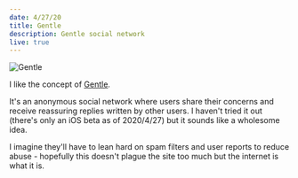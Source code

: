 ```yaml
---
date: 4/27/20
title: Gentle
description: Gentle social network
live: true
---
```


![Gentle](gentle.png)

I like the concept of [Gentle](https://gentle.app).

It's an anonymous social network where users share their concerns and receive reassuring replies written by other users.
I haven't tried it out (there's only an iOS beta as of 2020/4/27) but it sounds like a wholesome idea.

I imagine they'll have to lean hard on spam filters and user reports to reduce abuse - hopefully this doesn't plague the site too much but the internet is what it is.
